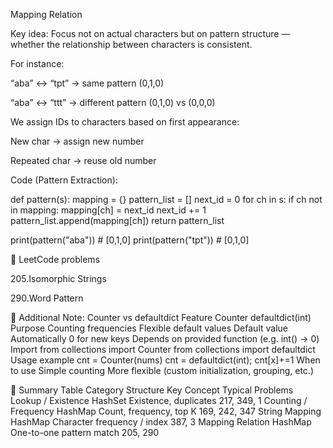 Mapping Relation

Key idea:
Focus not on actual characters but on pattern structure — whether the relationship between characters is consistent.

For instance:

“aba” ↔ “tpt” → same pattern (0,1,0)

“aba” ↔ “ttt” → different pattern (0,1,0) vs (0,0,0)

We assign IDs to characters based on first appearance:

New char → assign new number

Repeated char → reuse old number

Code (Pattern Extraction):

def pattern(s):
    mapping = {}
    pattern_list = []
    next_id = 0
    for ch in s:
        if ch not in mapping:
            mapping[ch] = next_id
            next_id += 1
        pattern_list.append(mapping[ch])
    return pattern_list

print(pattern("aba"))  # [0,1,0]
print(pattern("tpt"))  # [0,1,0]

🔸 LeetCode problems

205.Isomorphic Strings

290.Word Pattern

🧰 Additional Note: Counter vs defaultdict
Feature	Counter	defaultdict(int)
Purpose	Counting frequencies	Flexible default values
Default value	Automatically 0 for new keys	Depends on provided function (e.g. int() → 0)
Import	from collections import Counter	from collections import defaultdict
Usage example	cnt = Counter(nums)	cnt = defaultdict(int); cnt[x]+=1
When to use	Simple counting	More flexible (custom initialization, grouping, etc.)


🧩 Summary Table
Category	Structure	Key Concept	Typical Problems
Lookup / Existence	HashSet	Existence, duplicates	217, 349, 1
Counting / Frequency	HashMap	Count, frequency, top K	169, 242, 347
String Mapping	HashMap	Character frequency / index	387, 3
Mapping Relation	HashMap	One-to-one pattern match	205, 290
